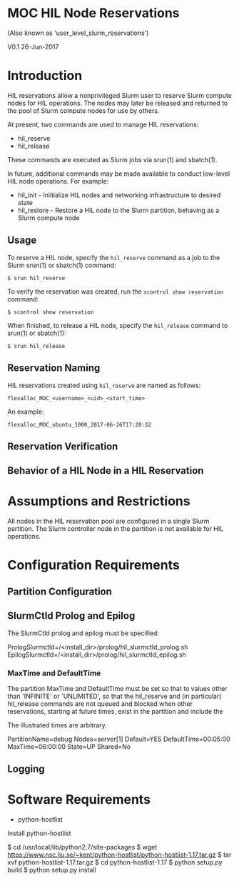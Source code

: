 # MOC HIL Node Reservations

(Also known as 'user_level_slurm_reservations')

V0.1 26-Jun-2017

# Introduction

HIL reservations allow a nonprivileged Slurm user to reserve Slurm
compute nodes for HIL operations.  The nodes may later be released
and returned to the pool of Slurm compute nodes for use by others.

At present, two commands are used to manage HIL reservations:

  * hil_reserve
  * hil_release

These commands are executed as Slurm jobs via srun(1) and sbatch(1).

In future, additional commands may be made available to conduct
low-level HIL node operations.  For example:

  * hil_init - Iniitialize HIL nodes and networking infrastructure to
  desired state
  * hil_restore - Restore a HIL node to the Slurm partition, behaving
  as a Slurm compute node 


## Usage

To reserve a HIL node, specify the ```hil_reserve``` command as a job
to the Slurm srun(1) or sbatch(1) command:

```
$ srun hil_reserve
```

To verify the reservation was created, run the ```scontrol show
reservation``` command:

``` 
$ scontrol show reservation
```

When finished, to release a HIL node, specify the ```hil_release```
command to srun(1) or sbatch(1):

```
$ srun hil_release
```


## Reservation Naming

HIL reservations created using ```hil_reserve``` are named as follows:
```
flexalloc_MOC_<username>_<uid>_<start_time>
```

An example:
```
flexalloc_MOC_ubuntu_1000_2017-06-26T17:20:32
```

## Reservation Verification

## Behavior of a HIL Node in a HIL Reservation

# Assumptions and Restrictions

All nodes in the HIL reservation pool are configured in a single Slurm
partition.  The Slurm controller node in the partition is not
available for HIL operations.




# Configuration Requirements


## Partition Configuration

## SlurmCtld Prolog and Epilog

The SlurmCtld prolog and epilog must be specified:

PrologSlurmctld=/<install_dir>/prolog/hil_slurmctld_prolog.sh
EpilogSlurmctld=/<install_dir>/prolog/hil_slurmctld_epilog.sh

### MaxTime and DefaultTime

The partition MaxTime and DefaultTime must be set so that to values
other than 'INFINITE' or 'UNLIMITED', so that the hil_reserve and (in
particular) hil_release commands are not queued and blocked when other
reservations, starting at future times, exist in the partition and
include the

The illustrated times are arbitrary.

PartitionName=debug Nodes=server[1] Default=YES DefaultTime=00:05:00 MaxTime=06:00:00 State=UP Shared=No

## Logging


# Software Requirements

* python-hostlist

Install python-hostlist 

$ cd /usr/local/lib/python2.7/site-packages
$ wget https://www.nsc.liu.se/~kent/python-hostlist/python-hostlist-1.17.tar.gz
$ tar xvf python-hostlist-1.17.tar.gz
$ cd python-hostlist-1.17
$ python setup.py build
$ python setup.py install


